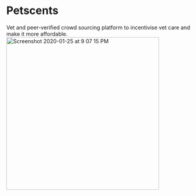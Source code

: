 # Petscents
Vet and peer-verified crowd sourcing platform to incentivise vet care and make it more affordable.
<img width="401" alt="Screenshot 2020-01-25 at 9 07 15 PM" src="https://user-images.githubusercontent.com/57819870/73593722-38ce7a00-44d5-11ea-9cae-c51baaccf7a3.png">

